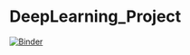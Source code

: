 # DeepLearning_Project
[![Binder](https://mybinder.org/badge_logo.svg)](https://mybinder.org/v2/gh/Le0nH0ffmann/DeepLearning_Project/HEAD)

